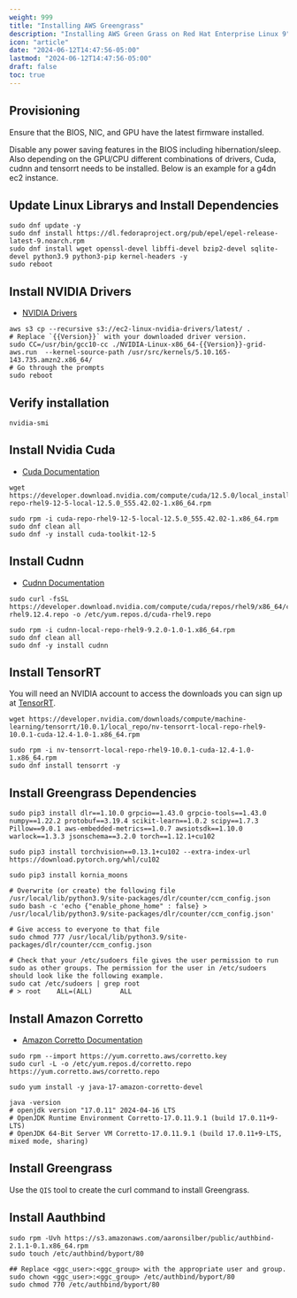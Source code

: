 ```yaml
---
weight: 999
title: "Installing AWS Greengrass"
description: "Installing AWS Green Grass on Red Hat Enterprise Linux 9"
icon: "article"
date: "2024-06-12T14:47:56-05:00"
lastmod: "2024-06-12T14:47:56-05:00"
draft: false
toc: true
---
```


## Provisioning

Ensure that the BIOS, NIC, and GPU have the latest firmware installed. 

Disable any power saving features in the BIOS including hibernation/sleep. 
Also depending on the GPU/CPU different combinations of drivers, Cuda, cudnn and tensorrt needs to be installed. Below is an example for a g4dn ec2 instance.

## Update Linux Librarys and Install Dependencies

```shell
sudo dnf update -y
sudo dnf install https://dl.fedoraproject.org/pub/epel/epel-release-latest-9.noarch.rpm
sudo dnf install wget openssl-devel libffi-devel bzip2-devel sqlite-devel python3.9 python3-pip kernel-headers -y
sudo reboot
```

## Install NVIDIA Drivers

* [NVIDIA Drivers](https://www.nvidia.com/en-us/drivers/unix/)

```shell
aws s3 cp --recursive s3://ec2-linux-nvidia-drivers/latest/ .
# Replace `{{Version}}` with your downloaded driver version.
sudo CC=/usr/bin/gcc10-cc ./NVIDIA-Linux-x86_64-{{Version}}-grid-aws.run  --kernel-source-path /usr/src/kernels/5.10.165-143.735.amzn2.x86_64/ 
# Go through the prompts 
sudo reboot
```

## Verify installation

```shell
nvidia-smi
```

## Install Nvidia Cuda 

* [Cuda Documentation](https://docs.nvidia.com/cuda/archive/10.2/cuda-installation-guide-linux/index.html#choose-installation-method)

```shell
wget https://developer.download.nvidia.com/compute/cuda/12.5.0/local_installers/cuda-repo-rhel9-12-5-local-12.5.0_555.42.02-1.x86_64.rpm

sudo rpm -i cuda-repo-rhel9-12-5-local-12.5.0_555.42.02-1.x86_64.rpm
sudo dnf clean all
sudo dnf -y install cuda-toolkit-12-5
```

## Install Cudnn

* [Cudnn Documentation](https://developer.nvidia.com/cudnn)

```shell
sudo curl -fsSL https://developer.download.nvidia.com/compute/cuda/repos/rhel9/x86_64/cuda-rhel9.12.4.repo -o /etc/yum.repos.d/cuda-rhel9.repo

sudo rpm -i cudnn-local-repo-rhel9-9.2.0-1.0-1.x86_64.rpm
sudo dnf clean all
sudo dnf -y install cudnn
```

## Install TensorRT

You will need an NVIDIA account to access the downloads you can sign up at [TensorRT](https://developer.nvidia.com/nvidia-tensorrt-download). 

```shell
wget https://developer.nvidia.com/downloads/compute/machine-learning/tensorrt/10.0.1/local_repo/nv-tensorrt-local-repo-rhel9-10.0.1-cuda-12.4-1.0-1.x86_64.rpm

sudo rpm -i nv-tensorrt-local-repo-rhel9-10.0.1-cuda-12.4-1.0-1.x86_64.rpm
sudo dnf install tensorrt -y
```

## Install Greengrass Dependencies

```shell
sudo pip3 install dlr==1.10.0 grpcio==1.43.0 grpcio-tools==1.43.0 numpy==1.22.2 protobuf==3.19.4 scikit-learn==1.0.2 scipy==1.7.3 Pillow==9.0.1 aws-embedded-metrics==1.0.7 awsiotsdk==1.10.0 warlock==1.3.3 jsonschema==3.2.0 torch==1.12.1+cu102

sudo pip3 install torchvision==0.13.1+cu102 --extra-index-url https://download.pytorch.org/whl/cu102

sudo pip3 install kornia_moons 

# Overwrite (or create) the following file /usr/local/lib/python3.9/site-packages/dlr/counter/ccm_config.json 
sudo bash -c 'echo {"enable_phone_home" : false} > /usr/local/lib/python3.9/site-packages/dlr/counter/ccm_config.json'

# Give access to everyone to that file 
sudo chmod 777 /usr/local/lib/python3.9/site-packages/dlr/counter/ccm_config.json

# Check that your /etc/sudoers file gives the user permission to run sudo as other groups. The permission for the user in /etc/sudoers should look like the following example.
sudo cat /etc/sudoers | grep root
# > root    ALL=(ALL)       ALL
```

## Install Amazon Corretto

* [Amazon Corretto Documentation](https://docs.aws.amazon.com/corretto/latest/corretto-17-ug/generic-linux-install.html)

```shell
sudo rpm --import https://yum.corretto.aws/corretto.key
sudo curl -L -o /etc/yum.repos.d/corretto.repo https://yum.corretto.aws/corretto.repo

sudo yum install -y java-17-amazon-corretto-devel
```

```shell
java -version
# openjdk version "17.0.11" 2024-04-16 LTS
# OpenJDK Runtime Environment Corretto-17.0.11.9.1 (build 17.0.11+9-LTS)
# OpenJDK 64-Bit Server VM Corretto-17.0.11.9.1 (build 17.0.11+9-LTS, mixed mode, sharing)
```

## Install Greengrass

Use the `QIS` tool to create the curl command to install Greengrass.

## Install Aauthbind

```shell
sudo rpm -Uvh https://s3.amazonaws.com/aaronsilber/public/authbind-2.1.1-0.1.x86_64.rpm
sudo touch /etc/authbind/byport/80 

## Replace <ggc_user>:<ggc_group> with the appropriate user and group.
sudo chown <ggc_user>:<ggc_group> /etc/authbind/byport/80 
sudo chmod 770 /etc/authbind/byport/80 
```